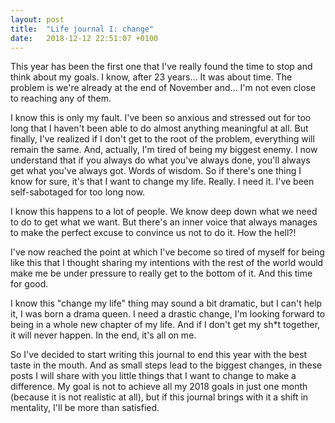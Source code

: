 ```yaml
---
layout: post
title:  "Life journal I: change"
date:   2018-12-12 22:51:07 +0100
---
```


<p>This year has been the first one that I've really found the time to stop and think about my goals. I know, after 23 years... It was about time. The problem is we're already at the end of November and... I'm not even close to reaching any of them.</p>

<p>I know this is only my fault. I've been so anxious and stressed out for too long that I haven't been able to do almost anything meaningful at all. But finally, I've realized if I don't get to the root of the problem, everything will remain the same. And, actually, I'm tired of being my biggest enemy. I now understand that if you always do what you've always done, you'll always get what you've always got. Words of wisdom. So if there's one thing I know for sure, it's that I want to change my life. Really. I need it. I've been self-sabotaged for too long now.</p>

<p>I know this happens to a lot of people. We know deep down what we need to do to get what we want. But there's an inner voice that always manages to make the perfect excuse to convince us not to do it. How the hell?!</p>

<p>I've now reached the point at which I've become so tired of myself for being like this that I thought sharing my intentions with the rest of the world would make me be under pressure to really get to the bottom of it. And this time for good.</p>

<p>I know this "change my life" thing may sound a bit dramatic, but I can't help it, I was born a drama queen. I need a drastic change, I'm looking forward to being in a whole new chapter of my life. And if I don't get my sh*t together, it will never happen. In the end, it's all on me.</p>

<p>So I've decided to start writing this journal to end this year with the best taste in the mouth. And as small steps lead to the biggest changes, in these posts I will share with you little things that I want to change to make a difference. My goal is not to achieve all my 2018 goals in just one month (because it is not realistic at all), but if this journal brings with it a shift in mentality, I'll be more than satisfied.</p>
